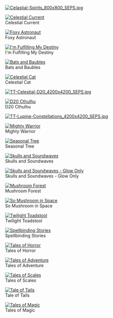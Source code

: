 [![Celastial-Spirits_800x800_SEPS.jpg](Celastial-Spirits_800x800_SEPS.jpg "Celastial-Spirits_800x800_SEPS.jpg")](https://raw.githubusercontent.com/buckmanc/Wallpapers/main/desktop/teeturtle/Celastial-Spirits_800x800_SEPS.jpg)

[![Celestial Current](F4B5783D-343A-439B-9950-72D0B5E815E0.jpeg "Celestial Current")](https://raw.githubusercontent.com/buckmanc/Wallpapers/main/desktop/teeturtle/F4B5783D-343A-439B-9950-72D0B5E815E0.jpeg)\
Celestial Current

[![Foxy Astronaut](Foxy-Astronaut_800x800__SEPS.jpg "Foxy Astronaut")](https://raw.githubusercontent.com/buckmanc/Wallpapers/main/desktop/teeturtle/Foxy-Astronaut_800x800__SEPS.jpg)\
Foxy Astronaut

[![I'm Fulfilling My Destiny](Im-Fulfilling-My-Destintiny_800x800_SEPS.jpg "I'm Fulfilling My Destiny")](https://raw.githubusercontent.com/buckmanc/Wallpapers/main/desktop/teeturtle/Im-Fulfilling-My-Destintiny_800x800_SEPS.jpg)\
I'm Fulfilling My Destiny

[![Bats and Baubles](TT-Bats-and-Baubles_4200x4200_SEPS.jpg "Bats and Baubles")](https://raw.githubusercontent.com/buckmanc/Wallpapers/main/desktop/teeturtle/TT-Bats-and-Baubles_4200x4200_SEPS.jpg)\
Bats and Baubles

[![Celestial Cat](TT-Celestial-Cat4200x4200_SEPS.jpg "Celestial Cat")](https://raw.githubusercontent.com/buckmanc/Wallpapers/main/desktop/teeturtle/TT-Celestial-Cat4200x4200_SEPS.jpg)\
Celestial Cat

[![TT-Celestial-D20_4200x4200_SEPS.jpg](TT-Celestial-D20_4200x4200_SEPS.jpg "TT-Celestial-D20_4200x4200_SEPS.jpg")](https://raw.githubusercontent.com/buckmanc/Wallpapers/main/desktop/teeturtle/TT-Celestial-D20_4200x4200_SEPS.jpg)

[![D20 Cthulhu](TT-D20-Cthulhu_4200x4200_SEPS.jpg "D20 Cthulhu")](https://raw.githubusercontent.com/buckmanc/Wallpapers/main/desktop/teeturtle/TT-D20-Cthulhu_4200x4200_SEPS.jpg)\
D20 Cthulhu

[![TT-Lupine-Constellations_4200x4200_SEPS.jpg](TT-Lupine-Constellations_4200x4200_SEPS.jpg "TT-Lupine-Constellations_4200x4200_SEPS.jpg")](https://raw.githubusercontent.com/buckmanc/Wallpapers/main/desktop/teeturtle/TT-Lupine-Constellations_4200x4200_SEPS.jpg)

[![Mighty Warrior](TT-Mighty-Warrior_4200x4200_SEPS.jpg "Mighty Warrior")](https://raw.githubusercontent.com/buckmanc/Wallpapers/main/desktop/teeturtle/TT-Mighty-Warrior_4200x4200_SEPS.jpg)\
Mighty Warrior

[![Seasonal Tree](TT-Seasonal-Tree_4200x4200_SEPS-1.jpg "Seasonal Tree")](https://raw.githubusercontent.com/buckmanc/Wallpapers/main/desktop/teeturtle/TT-Seasonal-Tree_4200x4200_SEPS-1.jpg)\
Seasonal Tree

[![Skulls and Soundwaves](TT-Skulls-and-Soundwaves-Glow_4200x4200_SEPS.jpg "Skulls and Soundwaves")](https://raw.githubusercontent.com/buckmanc/Wallpapers/main/desktop/teeturtle/TT-Skulls-and-Soundwaves-Glow_4200x4200_SEPS.jpg)\
Skulls and Soundwaves

[![Skulls and Soundwaves - Glow Only](TT-Skulls-and-Soundwaves-Glow-GLOW-ONLY_4200x4200_SEPS.jpg "Skulls and Soundwaves - Glow Only")](https://raw.githubusercontent.com/buckmanc/Wallpapers/main/desktop/teeturtle/TT-Skulls-and-Soundwaves-Glow-GLOW-ONLY_4200x4200_SEPS.jpg)\
Skulls and Soundwaves - Glow Only

[![Mushroom Forest](zz01-mushfrog-TT-Mushroom-Forest_4200x4200_SEPS.jpg "Mushroom Forest")](https://raw.githubusercontent.com/buckmanc/Wallpapers/main/desktop/teeturtle/zz01-mushfrog-TT-Mushroom-Forest_4200x4200_SEPS.jpg)\
Mushroom Forest

[![So Mushroom in Space](zz01-mushfrog-TT-So-Mushroom-in-Space_4200x4200_SEPS.jpg "So Mushroom in Space")](https://raw.githubusercontent.com/buckmanc/Wallpapers/main/desktop/teeturtle/zz01-mushfrog-TT-So-Mushroom-in-Space_4200x4200_SEPS.jpg)\
So Mushroom in Space

[![Twilight Toadstool](zz01-mushfrog-TT-Twilight-Toadstool_4200x4200_SEPS.jpg "Twilight Toadstool")](https://raw.githubusercontent.com/buckmanc/Wallpapers/main/desktop/teeturtle/zz01-mushfrog-TT-Twilight-Toadstool_4200x4200_SEPS.jpg)\
Twilight Toadstool

[![Spellbinding Stories](zz02-reading01-TT-Spellbinding-Stories_4200x4200_SEPS.jpg "Spellbinding Stories")](https://raw.githubusercontent.com/buckmanc/Wallpapers/main/desktop/teeturtle/zz02-reading01-TT-Spellbinding-Stories_4200x4200_SEPS.jpg)\
Spellbinding Stories

[![Tales of Horror](zz02-reading02-TT-SHIRT-Tales-of-Horror_4200x4200_SEPS.jpg "Tales of Horror")](https://raw.githubusercontent.com/buckmanc/Wallpapers/main/desktop/teeturtle/zz02-reading02-TT-SHIRT-Tales-of-Horror_4200x4200_SEPS.jpg)\
Tales of Horror

[![Tales of Adventure](zz02-reading99-TT-Tale-of-Adventure_800x800_SEPS.jpg "Tales of Adventure")](https://raw.githubusercontent.com/buckmanc/Wallpapers/main/desktop/teeturtle/zz02-reading99-TT-Tale-of-Adventure_800x800_SEPS.jpg)\
Tales of Adventure

[![Tales of Scales](zz02-reading99-TT-Tale-of-Scales_4200x4200_SEPS.jpg "Tales of Scales")](https://raw.githubusercontent.com/buckmanc/Wallpapers/main/desktop/teeturtle/zz02-reading99-TT-Tale-of-Scales_4200x4200_SEPS.jpg)\
Tales of Scales

[![Tale of Tails](zz02-reading99-TT-Tale-of-Tails_800x800_SEPS.jpg "Tale of Tails")](https://raw.githubusercontent.com/buckmanc/Wallpapers/main/desktop/teeturtle/zz02-reading99-TT-Tale-of-Tails_800x800_SEPS.jpg)\
Tale of Tails

[![Tales of Magic](zz02-reading99-TT-Tales-of-Magic_4200x4200_SEPS.jpg "Tales of Magic")](https://raw.githubusercontent.com/buckmanc/Wallpapers/main/desktop/teeturtle/zz02-reading99-TT-Tales-of-Magic_4200x4200_SEPS.jpg)\
Tales of Magic

